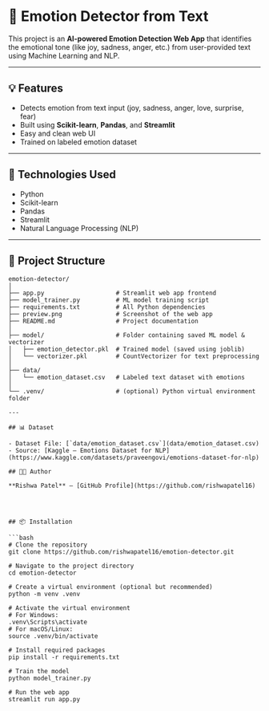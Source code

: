 # 🧠 Emotion Detector from Text

This project is an **AI-powered Emotion Detection Web App** that identifies the emotional tone (like joy, sadness, anger, etc.) from user-provided text using Machine Learning and NLP.

---

## 💡 Features

- Detects emotion from text input (joy, sadness, anger, love, surprise, fear)
- Built using **Scikit-learn**, **Pandas**, and **Streamlit**
- Easy and clean web UI
- Trained on labeled emotion dataset

---

## 🚀 Technologies Used

- Python
- Scikit-learn
- Pandas
- Streamlit
- Natural Language Processing (NLP)

---
## 📁 Project Structure

```plaintext
emotion-detector/
│
├── app.py                    # Streamlit web app frontend
├── model_trainer.py          # ML model training script
├── requirements.txt          # All Python dependencies
├── preview.png               # Screenshot of the web app
├── README.md                 # Project documentation
│
├── model/                    # Folder containing saved ML model & vectorizer
│   ├── emotion_detector.pkl  # Trained model (saved using joblib)
│   └── vectorizer.pkl        # CountVectorizer for text preprocessing
│
├── data/                     
│   └── emotion_dataset.csv   # Labeled text dataset with emotions
│
└── .venv/                    # (optional) Python virtual environment folder

---

## 📊 Dataset

- Dataset File: [`data/emotion_dataset.csv`](data/emotion_dataset.csv)
- Source: [Kaggle – Emotions Dataset for NLP](https://www.kaggle.com/datasets/praveengovi/emotions-dataset-for-nlp)

## 👩‍💻 Author

**Rishwa Patel** – [GitHub Profile](https://github.com/rishwapatel16)




## 📦 Installation

```bash
# Clone the repository
git clone https://github.com/rishwapatel16/emotion-detector.git

# Navigate to the project directory
cd emotion-detector

# Create a virtual environment (optional but recommended)
python -m venv .venv

# Activate the virtual environment
# For Windows:
.venv\Scripts\activate
# For macOS/Linux:
source .venv/bin/activate

# Install required packages
pip install -r requirements.txt

# Train the model
python model_trainer.py

# Run the web app
streamlit run app.py
